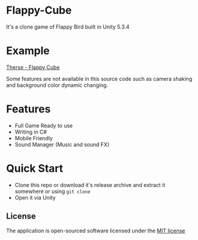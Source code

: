 # Flappy-Cube

It's a clone game of Flappy Bird built in Unity 5.3.4

# Example

[Therse - Flappy Cube](http://www.therse.com/2016/12/flappy-cube.html)

Some features are not available in this source code such as camera shaking and background color dynamic changing.

# Features

- Full Game Ready to use
- Writing in C#
- Mobile Friendly
- Sound Manager (Music and sound FX)

# Quick Start 

- Clone this repo or download it's release archive and extract it somewhere or using `git clone`
- Open it via Unity 

## License

The application is open-sourced software licensed under the [MIT license](http://opensource.org/licenses/MIT)
